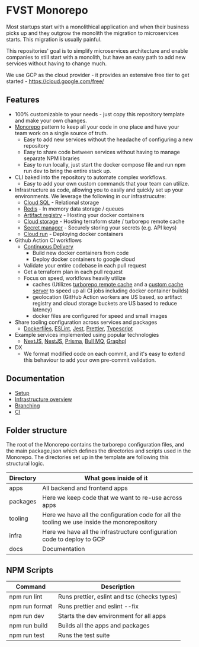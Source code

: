 # FVST Monorepo

Most startups start with a monolithical application and when their business picks up and they outgrow
the monolith the migration to microservices starts. This migration is usually painful.

This repositories' goal is to simplify microservices architecture and enable companies to still start with a monolith, but have an easy path to add new services without having to change much.

We use GCP as the cloud provider - it provides an extensive free tier to get started - https://cloud.google.com/free/

## Features

- 100% customizable to your needs - just copy this repository template and make your own changes.
- [Monorepo](https://semaphoreci.com/blog/what-is-monorepo) pattern to keep all your code in one place and have your team work on a single source of truth.
  - Easy to add new services without the headache of configuring a new repository
  - Easy to share code between services without having to manage separate NPM libraries
  - Easy to run locally, just start the docker compose file and run npm run dev to bring the entire stack up.
- CLI baked into the repository to automate complex workflows.
  - Easy to add your own custom commands that your team can utilize.
- Infrastructure as code, allowing you to easily and quickly set up your environments. We leverage the following in our infrastrucutre:
  - [Cloud SQL](https://cloud.google.com/sql) - Relational storage
  - [Redis](https://cloud.google.com/memorystore) - In memory data storage / queues
  - [Artifact registry](https://cloud.google.com/artifact-registry) - Hosting your docker containers
  - [Cloud storage](https://cloud.google.com/storage) - Hosting terraform state / turborepo remote cache
  - [Secret manager](https://cloud.google.com/secret-manager) - Securely storing your secrets (e.g. API keys)
  - [Cloud run](https://cloud.google.com/run) - Deploying docker containers
- Github Action CI workflows
  - [Continuous Delivery](https://continuousdelivery.com/)
    - Build new docker containers from code
    - Deploy docker containers to google cloud
  - Validate your entire codebase in each pull request
  - Get a terraform plan in each pull request
  - Focus on speed, workflows heavily utilize
    - caches (Utilizes [turborepo remote cache](https://turbo.build/repo/docs/core-concepts/remote-caching) and a [custom cache server](https://github.com/trappar/turborepo-remote-cache-gh-action) to speed up all CI jobs including docker container builds)
    - geolocation (GitHub Action workers are US based, so artifact registry and cloud storage buckets are US based to reduce latency)
    - docker files are configured for speed and small images
- Share tooling configuration across services and packages
  - [Dockerfiles](https://spacelift.io/blog/dockerfile), [ESLint](https://eslint.org/), [Jest](https://jestjs.io/), [Prettier](https://prettier.io/), [Typescript](https://www.typescriptlang.org/)
- Example services implemented using popular technologies
  - [NextJS](https://nextjs.org/), [NestJS](https://nestjs.com/), [Prisma](https://www.prisma.io/), [Bull MQ](https://github.com/taskforcesh/bullmq), [Graphql](https://www.apollographql.com/apollo-client)
- DX
  - We format modified code on each commit, and it's easy to extend this behaviour to add your own pre-commit validation.

## Documentation

- [Setup](./docs/setup/README.md)
- [Infrastructure overview](./docs/infra/README.md)
- [Branching](./docs/branching/README.md)
- [CI](./docs/ci/README.md)

## Folder structure

The root of the Monorepo contains the turborepo configuration files, and the main package.json which defines the
directories and scripts used in the Monorepo. The directories set up in the template are following this structural
logic.

| Directory | What goes inside of it                                                                       |
| --------- | -------------------------------------------------------------------------------------------- |
| apps      | All backend and frontend apps                                                                |
| packages  | Here we keep code that we want to re-use across apps                                         |
| tooling   | Here we have all the configuration code for all the tooling we use inside the monorepository |
| infra     | Here we have all the infrastructure configuration code to deploy to GCP                      |
| docs      | Documentation                                                                                |

## NPM Scripts

| Command        | Description                                  |
| -------------- | -------------------------------------------- |
| npm run lint   | Runs prettier, eslint and tsc (checks types) |
| npm run format | Runs prettier and eslint --fix               |
| npm run dev    | Starts the dev environment for all apps      |
| npm run build  | Builds all the apps and packages             |
| npm run test   | Runs the test suite                          |
